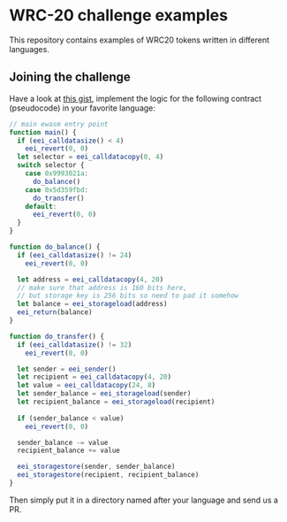 # WRC-20 challenge examples

This repository contains examples of WRC20 tokens written in different languages.

## Joining the challenge

Have a look at [this gist](https://gist.github.com/axic/16158c5c88fbc7b1d09dfa8c658bc363), implement the logic for the following contract (pseudocode) in your favorite language:

```javascript
// main ewasm entry point
function main() { 
  if (eei_calldatasize() < 4)
    eei_revert(0, 0)
  let selector = eei_calldatacopy(0, 4)
  switch selector {
    case 0x9993021a:
      do_balance()
    case 0x5d359fbd:
      do_transfer()
    default:
      eei_revert(0, 0)
  }
}

function do_balance() {
  if (eei_calldatasize() != 24)
    eei_revert(0, 0)

  let address = eei_calldatacopy(4, 20)
  // make sure that address is 160 bits here,
  // but storage key is 256 bits so need to pad it somehow
  let balance = eei_storageload(address)
  eei_return(balance)
}

function do_transfer() {
  if (eei_calldatasize() != 32)
    eei_revert(0, 0)

  let sender = eei_sender()
  let recipient = eei_calldatacopy(4, 20)
  let value = eei_calldatacopy(24, 8)
  let sender_balance = eei_storageload(sender)
  let recipient_balance = eei_storageload(recipient)
  
  if (sender_balance < value)
    eei_revert(0, 0)

  sender_balance -= value
  recipient_balance += value

  eei_storagestore(sender, sender_balance)
  eei_storagestore(recipient, recipient_balance)
}
```

Then simply put it in a directory named after your language and send us a PR.
